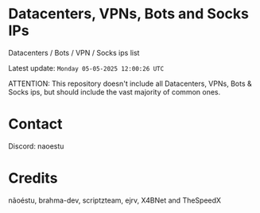 # Datacenters, VPNs, Bots and Socks IPs
 
Datacenters / Bots / VPN / Socks ips list

Latest update: `Monday 05-05-2025 12:00:26 UTC` 

ATTENTION: This repository doesn't include all Datacenters, VPNs, Bots & Socks ips, 
but should include the vast majority of common ones.

# Contact
Discord: naoestu

# Credits
nãoéstu, brahma-dev, scriptzteam, ejrv, X4BNet and TheSpeedX
